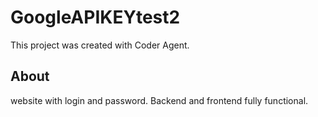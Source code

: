 # GoogleAPIKEYtest2

This project was created with Coder Agent.

## About

website with login and password. Backend and frontend fully functional.

